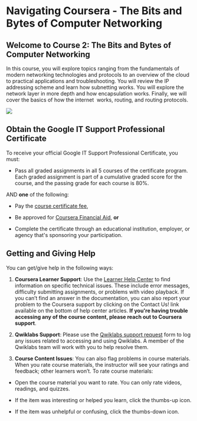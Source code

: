 # Navigating Coursera - The Bits and Bytes of Computer Networking

## Welcome to Course 2: The Bits and Bytes of Computer Networking

In this course, you will explore topics ranging from the fundamentals of modern networking technologies and protocols to an overview of the cloud to practical applications and troubleshooting. You will review the IP addressing scheme and learn how subnetting works. You will explore the network layer in more depth and how encapsulation works. Finally, we will cover the basics of how the internet  works, routing, and routing protocols.

![](https://d3c33hcgiwev3.cloudfront.net/imageAssetProxy.v1/d_Uy93sLT_mndQ0C7yfskA_263d256710a6453dadf92f19ad7366f1_IT101_2.png?expiry=1716681600000&hmac=kzM_8SbDl8QwTVfEpmu3Pd1vHp90516MnIwSleNc9go)

## Obtain the Google IT Support Professional Certificate

To receive your official Google IT Support Professional Certificate, you must:

- Pass all graded assignments in all 5 courses of the certificate program. Each graded assignment is part of a cumulative graded score for the course, and the passing grade for each course is 80%. 
    

AND **one** of the following:

- Pay the [course certificate fee](https://www.coursera.support/s/article/209818963-Payments-on-Coursera?language=en_US),
    
- Be approved for [Coursera Financial Aid](https://www.coursera.support/s/article/209819033-Apply-for-Financial-Aid-or-a-Scholarship?language=en_US), **or**
    
- Complete the certificate through an educational institution, employer, or agency that's sponsoring your participation. 
    

## Getting and Giving Help

You can get/give help in the following ways:

1. **Coursera Learner Support**: Use the [Learner Help Center](https://learner.coursera.help/hc/en-us) to find information on specific technical issues. These include error messages, difficulty submitting assignments, or problems with video playback. If you can’t find an answer in the documentation, you can also report your problem to the Coursera support by clicking on the Contact Us! link available on the bottom of help center articles. **If you're having trouble accessing any of the course content, please reach out to Coursera support**.
    
2. **Qwiklabs Support**: Please use the [Qwiklabs support request](https://qwiklab.zendesk.com/hc/en-us/requests/new) form to log any issues related to accessing and using Qwiklabs. A member of the Qwiklabs team will work with you to help resolve them.
    
3. **Course Content Issues**: You can also flag problems in course materials. When you rate course materials, the instructor will see your ratings and feedback; other learners won’t. To rate course materials:
    

- Open the course material you want to rate. You can only rate videos, readings, and quizzes.
    
- If the item was interesting or helped you learn, click the thumbs-up icon.
    
- If the item was unhelpful or confusing, click the thumbs-down icon.